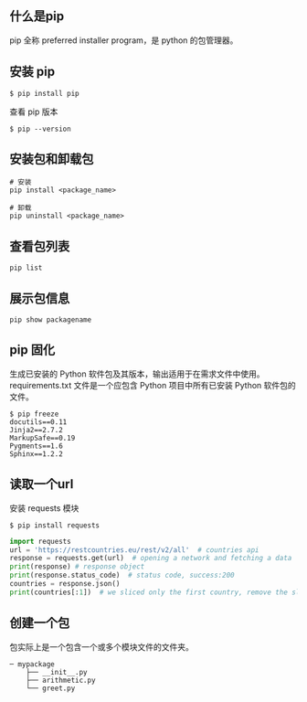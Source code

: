 ## 什么是pip

pip 全称 preferred installer program，是 python 的包管理器。

## 安装 pip

```shell
$ pip install pip
```

查看 pip 版本
```shell
$ pip --version
```

## 安装包和卸载包

```shell
# 安装
pip install <package_name>

# 卸载
pip uninstall <package_name>
```

## 查看包列表

```shell
pip list
```

## 展示包信息

```shell
pip show packagename
```

## pip 固化

生成已安装的 Python 软件包及其版本，输出适用于在需求文件中使用。requirements.txt 文件是一个应包含 Python 项目中所有已安装 Python 软件包的文件。

```shell
$ pip freeze
docutils==0.11
Jinja2==2.7.2
MarkupSafe==0.19
Pygments==1.6
Sphinx==1.2.2
```

## 读取一个url

安装 requests 模块

```shell
$ pip install requests
```

```python
import requests
url = 'https://restcountries.eu/rest/v2/all'  # countries api
response = requests.get(url)  # opening a network and fetching a data
print(response) # response object
print(response.status_code)  # status code, success:200
countries = response.json()
print(countries[:1])  # we sliced only the first country, remove the slicing to see all countries

```

## 创建一个包
包实际上是一个包含一个或多个模块文件的文件夹。
```
─ mypackage
    ├── __init__.py
    ├── arithmetic.py
    └── greet.py
```
